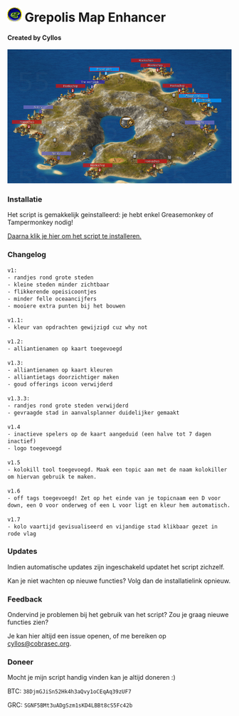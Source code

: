 # ![logo](https://github.com/Cyllos42/GME/raw/master/sources/logo.png) Grepolis Map Enhancer

#### Created by Cyllos


![afbeelding van GME](https://github.com/Cyllos42/GME/raw/master/sources/afbeelding.png)
### Installatie

Het script is gemakkelijk geinstalleerd: je hebt enkel Greasemonkey of Tampermonkey nodig!

[Daarna klik je hier om het script te installeren.](https://github.com/Cyllos42/GME/raw/master/GrepolisMapEnhancer.user.js)


### Changelog
```
v1:
- randjes rond grote steden
- kleine steden minder zichtbaar
- flikkerende opeisicoontjes
- minder felle oceaancijfers
- mooiere extra punten bij het bouwen

v1.1:
- kleur van opdrachten gewijzigd cuz why not

v1.2:
- alliantienamen op kaart toegevoegd

v1.3:
- alliantienamen op kaart kleuren
- alliantietags doorzichtiger maken
- goud offerings icoon verwijderd

v1.3.3:
- randjes rond grote steden verwijderd
- gevraagde stad in aanvalsplanner duidelijker gemaakt

v1.4
- inactieve spelers op de kaart aangeduid (een halve tot 7 dagen inactief)
- logo toegevoegd

v1.5
- kolokill tool toegevoegd. Maak een topic aan met de naam kolokiller om hiervan gebruik te maken.

v1.6
- off tags toegevoegd! Zet op het einde van je topicnaam een D voor down, een O voor onderweg of een L voor ligt en kleur hem automatisch.

v1.7
- kolo vaartijd gevisualiseerd en vijandige stad klikbaar gezet in rode vlag
```
### Updates

Indien automatische updates zijn ingeschakeld updatet het script zichzelf.

Kan je niet wachten op nieuwe functies? Volg dan de installatielink opnieuw.

### Feedback

Ondervind je problemen bij het gebruik van het script? Zou je graag nieuwe functies zien?

Je kan hier altijd een issue openen, of me bereiken op [cyllos@cobrasec.org](mailto:cyllos@cobrasec.org).

### Doneer

Mocht je mijn script handig vinden kan je altijd doneren :)

BTC: `38DjmGJiSn52Hk4h3aQvy1oCEqAq39zUF7`

GRC: `SGNF5BMt3uADgSzm1sKD4LBBt8cS5Fc42b`
